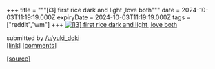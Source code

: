 +++
title = """[i3] first rice dark and light ,love both"""
date = 2024-10-03T11:19:19.000Z
expiryDate = 2024-10-03T11:19:19.000Z
tags = ["reddit","wm"]
+++
[![[i3] first rice dark and light ,love both ](https://a.thumbs.redditmedia.com/MEaxXB9UywF1CnoUvZgig_j0bYH5DCBex7evLYrdo68.jpg "[i3] first rice dark and light ,love both ")](https://www.reddit.com/r/unixporn/comments/1fv5apw/i3_first_rice_dark_and_light_love_both/)

submitted by [/u/yuki\_doki](https://www.reddit.com/user/yuki_doki)  
[\[link\]](https://www.reddit.com/gallery/1fv5apw) [\[comments\]](https://www.reddit.com/r/unixporn/comments/1fv5apw/i3_first_rice_dark_and_light_love_both/)

[[source]](https://www.reddit.com/r/unixporn/comments/1fv5apw/i3_first_rice_dark_and_light_love_both/)
